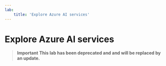 ```yaml
---
lab:
    title: 'Explore Azure AI services'
---
```


# Explore Azure AI services

> **Important**
> **This lab has been deprecated and and will be replaced by an update.**

